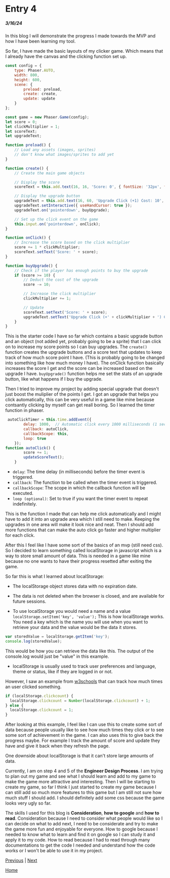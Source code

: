 # Entry 4
##### 3/16/24

In this blog I will demonstrate the progress I made towards the MVP and how I have been learning my tool.

So far, I have made the basic layouts of my clicker game. Which means that I already have the canvas and the clicking function set up.

```js
const config = {
    type: Phaser.AUTO,
    width: 800,
    height: 600,
    scene: {
        preload: preload,
        create: create,
        update: update
    }
};

const game = new Phaser.Game(config);
let score = 0;
let clickMultiplier = 1;
let scoreText;
let upgradeText;

function preload() {
    // Load any assets (images, sprites)
    // don't know what images/sprites to add yet
}

function create() {
    // Create the main game objects

    // Display the score
    scoreText = this.add.text(16, 16, 'Score: 0', { fontSize: '32px', fill: '#fff' });

    // Display the upgrade button
    upgradeText = this.add.text(16, 60, 'Upgrade Click (+1) Cost: 10', { fontSize: '16px', fill: '#fff' });
    upgradeText.setInteractive({ useHandCursor: true });
    upgradeText.on('pointerdown', buyUpgrade);

    // Set up the click event on the game
    this.input.on('pointerdown', onClick);
}

function onClick() {
    // Increase the score based on the click multiplier
    score += 1 * clickMultiplier;
    scoreText.setText('Score: ' + score);
}

function buyUpgrade() {
    // Check if the player has enough points to buy the upgrade
    if (score >= 10) {
        // Deduct the cost of the upgrade
        score -= 10;

        // Increase the click multiplier
        clickMultiplier += 1;

        // Update
        scoreText.setText('Score: ' + score);
        upgradeText.setText('Upgrade Click (+' + clickMultiplier + ') Cost: ' + (10 + clickMultiplier * 5));
    }
}
```

This is the starter code I have so far which contains a basic upgrade button and an object (not added yet, probably going to be a sprite) that I can click on to increase my score points so I can buy upgrades. The `create()` function creates the upgrade buttons and a score text that updates to keep track of how much score point I have. (This is probably going to be changed into something like how much money I have). The onClick function basically increases the score I get and the score can be increased based on the upgrade I have. `buyUpgrade()` function helps me set the stats of an upgrade button, like what happens if I buy the upgrade.

Then I tried to improve my project by adding special upgrade that doesn't just boost the muliplier of the points I get. I got an upgrade that helps you click automatically, this can be very useful in a game like mine because contsantly clicking by myself can get reall boring. So I learned the timer function in phaser.

```js
 autoClickTimer = this.time.addEvent({
        delay: 1000,  // Automatic click every 1000 milliseconds (1 second)
        callback: autoClick,
        callbackScope: this,
        loop: true
    });
function autoClick() {
        score += 1;
        updateScoreText();
    }
```
* `delay`: The time delay (in milliseconds) before the timer event is triggered.
* `callback`: The function to be called when the timer event is triggered.
* `callbackScope`: The scope in which the callback function will be executed.
* `loop (optional)`: Set to true if you want the timer event to repeat indefinitely.

This is the function I made that can help me click automatically and I might have to add it into an upgrade area which I still need to make. Keeping the upgrades in one area will make it look nice and neat. Then I should add more functions that can make the auto click go faster and higher multiplier for each click.

After this I feel like I have some sort of the basics of an mvp (still need css). So I decided to learn something called localStorage in javascript which is a way to store small amount of data. This is needed in a game like mine because no one wants to have their progress resetted after exiting the game.

So far this is what I learned about localStorage:
* The localStorage object stores data with no expiration date.

* The data is not deleted when the browser is closed, and are available for future sessions.

* To use localStorage you would need a name and a value
`localStorage.setItem('key', 'value');` This is how localStorage works. You need a key which is the name you will use when you want to retrieve your data and the value would be the data it stores.

```js
var storedValue = localStorage.getItem('key');
console.log(storedValue);
```
This would be how you can retrieve the data like this. The output of the console.log would just be "value" in this example.

* localStorage is usually used to track user preferences and language, theme or status, like if they are logged in or not.

However, I saw an example from [w3schools](https://www.w3schools.com/jsref/prop_win_localstorage.asp) that can track how much times an user clicked something.

```js
if (localStorage.clickcount) {
  localStorage.clickcount = Number(localStorage.clickcount) + 1;
} else {
  localStorage.clickcount = 1;
}
```

After looking at this example, I feel like I can use this to create some sort of data because people usually like to see how much times they click or to see some sort of achievement in the game. I can also uses this to give back the progress maybe. For example I track the amount of score and update they have and give it back when they refresh the page.

One downside about localStorage is that it can't store large amounts of data.

Currently, I am on step 4 and 5 of the **Engineer Design Process**. I am trying to plan out my game and see what I should learn and add to my game to make the game more attractive and interesting. Then I will be starting to create my game, so far I think I just started to create my game because I can still add so much more features to this game but I am still not sure how much stuff I should add. I should definitely add some css because the game looks very ugly so far.

The skills I used for this blog is **Consideration**, **how to google** and **how to read**. Consideration because I need to consider what people would like so I can decide on what to add next, I need to be considerate and try to make the game more fun and enjoyable for everyone. How to google because I needed to know what to learn and find it on google so I can study it and apply it to my code. How to read because I had to read through many documentations to get the code I needed and understand how the code works or I won't be able to use it in my project.




[Previous](entry03.md) | [Next](entry05.md)

[Home](../README.md)
